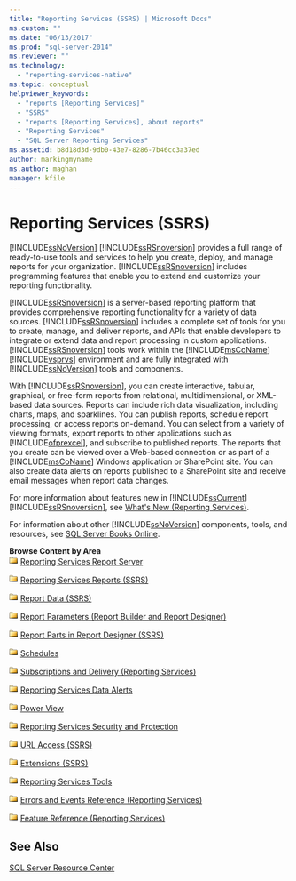 ```yaml
---
title: "Reporting Services (SSRS) | Microsoft Docs"
ms.custom: ""
ms.date: "06/13/2017"
ms.prod: "sql-server-2014"
ms.reviewer: ""
ms.technology: 
  - "reporting-services-native"
ms.topic: conceptual
helpviewer_keywords: 
  - "reports [Reporting Services]"
  - "SSRS"
  - "reports [Reporting Services], about reports"
  - "Reporting Services"
  - "SQL Server Reporting Services"
ms.assetid: b8d18d3d-9db0-43e7-8286-7b46cc3a37ed
author: markingmyname
ms.author: maghan
manager: kfile
---
```

# Reporting Services (SSRS)
  [!INCLUDE[ssNoVersion](../includes/ssnoversion-md.md)] [!INCLUDE[ssRSnoversion](../includes/ssrsnoversion-md.md)] provides a full range of ready-to-use tools and services to help you create, deploy, and manage reports for your organization. [!INCLUDE[ssRSnoversion](../includes/ssrsnoversion-md.md)] includes programming features that enable you to extend and customize your reporting functionality.  
  
 [!INCLUDE[ssRSnoversion](../includes/ssrsnoversion-md.md)] is a server-based reporting platform that provides comprehensive reporting functionality for a variety of data sources. [!INCLUDE[ssRSnoversion](../includes/ssrsnoversion-md.md)] includes a complete set of tools for you to create, manage, and deliver reports, and APIs that enable developers to integrate or extend data and report processing in custom applications. [!INCLUDE[ssRSnoversion](../includes/ssrsnoversion-md.md)] tools work within the [!INCLUDE[msCoName](../includes/msconame-md.md)] [!INCLUDE[vsprvs](../includes/vsprvs-md.md)] environment and are fully integrated with [!INCLUDE[ssNoVersion](../includes/ssnoversion-md.md)] tools and components.  
  
 With [!INCLUDE[ssRSnoversion](../includes/ssrsnoversion-md.md)], you can create interactive, tabular, graphical, or free-form reports from relational, multidimensional, or XML-based data sources. Reports can include rich data visualization, including charts, maps, and sparklines. You can publish reports, schedule report processing, or access reports on-demand. You can select from a variety of viewing formats, export reports to other applications such as [!INCLUDE[ofprexcel](../includes/ofprexcel-md.md)], and subscribe to published reports. The reports that you create can be viewed over a Web-based connection or as part of a [!INCLUDE[msCoName](../includes/msconame-md.md)] Windows application or SharePoint site. You can also create data alerts on reports published to a SharePoint site and receive email messages when report data changes.  
  
 For more information about features new in [!INCLUDE[ssCurrent](../includes/sscurrent-md.md)] [!INCLUDE[ssRSnoversion](../includes/ssrsnoversion-md.md)], see [What's New &#40;Reporting Services&#41;](../../2014/reporting-services/what-s-new-reporting-services.md).  
  
 For information about other [!INCLUDE[ssNoVersion](../includes/ssnoversion-md.md)] components, tools, and resources, see [SQL Server Books Online](../2014-toc/books-online-for-sql-server-2014.md).  
  
 **Browse Content by Area**  
 ![Folder icon](media/hlp-16folder.gif "Folder icon") [Reporting Services Report Server](../../2014/reporting-services/reporting-services-report-server.md)  
  
 ![Folder icon](media/hlp-16folder.gif "Folder icon") [Reporting Services Reports &#40;SSRS&#41;](reports/reporting-services-reports-ssrs.md)  
  
 ![Folder icon](media/hlp-16folder.gif "Folder icon") [Report Data &#40;SSRS&#41;](report-data/report-data-ssrs.md)  
  
 ![Folder icon](media/hlp-16folder.gif "Folder icon") [Report Parameters &#40;Report Builder and Report Designer&#41;](report-design/report-parameters-report-builder-and-report-designer.md)  
  
 ![Folder icon](media/hlp-16folder.gif "Folder icon") [Report Parts in Report Designer &#40;SSRS&#41;](report-design/report-parts-in-report-designer-ssrs.md)  
  
 ![Folder icon](media/hlp-16folder.gif "Folder icon") [Schedules](subscriptions/schedules.md)  
  
 ![Folder icon](media/hlp-16folder.gif "Folder icon") [Subscriptions and Delivery &#40;Reporting Services&#41;](subscriptions/subscriptions-and-delivery-reporting-services.md)  
  
 ![Folder icon](media/hlp-16folder.gif "Folder icon") [Reporting Services Data Alerts](../ssms/agent/alerts.md)  
  
 ![Folder icon](media/hlp-16folder.gif "Folder icon") [Power View](http://office.microsoft.com/excel-help/power-view-explore-visualize-and-present-your-data-HA102835634.aspx)  
  
 ![Folder icon](media/hlp-16folder.gif "Folder icon") [Reporting Services Security and Protection](security/reporting-services-security-and-protection.md)  
  
 ![Folder icon](media/hlp-16folder.gif "Folder icon") [URL Access &#40;SSRS&#41;](url-access-ssrs.md)  
  
 ![Folder icon](media/hlp-16folder.gif "Folder icon") [Extensions &#40;SSRS&#41;](extensions-ssrs.md)  
  
 ![Folder icon](media/hlp-16folder.gif "Folder icon") [Reporting Services Tools](tools/reporting-services-tools.md)  
  
 ![Folder icon](media/hlp-16folder.gif "Folder icon") [Errors and Events Reference &#40;Reporting Services&#41;](troubleshooting/errors-and-events-reference-reporting-services.md)  
  
 ![Folder icon](media/hlp-16folder.gif "Folder icon") [Feature Reference &#40;Reporting Services&#41;](feature-reference-reporting-services.md)  
  
## See Also  
 [SQL Server Resource Center](https://go.microsoft.com/fwlink/?linkID=219676)  
  
  
